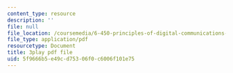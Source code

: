 ```yaml
---
content_type: resource
description: ''
file: null
file_location: /coursemedia/6-450-principles-of-digital-communications-i-fall-2006/5f9666b5e49cd75306f0c6006f101e75_skW0oXoAU0M.pdf
file_type: application/pdf
resourcetype: Document
title: 3play pdf file
uid: 5f9666b5-e49c-d753-06f0-c6006f101e75
---
```


